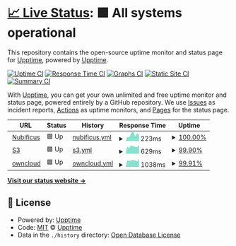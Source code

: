 # [📈 Live Status](https://uptime.nbfc.io): <!--live status--> **🟩 All systems operational**

This repository contains the open-source uptime monitor and status page for [Upptime](https://upptime.js.org), powered by [Upptime](https://github.com/upptime/upptime).

[![Uptime CI](https://github.com/nubificus/uptime/workflows/Uptime%20CI/badge.svg)](https://github.com/nubificus/uptime/actions?query=workflow%3A%22Uptime+CI%22)
[![Response Time CI](https://github.com/nubificus/uptime/workflows/Response%20Time%20CI/badge.svg)](https://github.com/nubificus/uptime/actions?query=workflow%3A%22Response+Time+CI%22)
[![Graphs CI](https://github.com/nubificus/uptime/workflows/Graphs%20CI/badge.svg)](https://github.com/nubificus/uptime/actions?query=workflow%3A%22Graphs+CI%22)
[![Static Site CI](https://github.com/nubificus/uptime/workflows/Static%20Site%20CI/badge.svg)](https://github.com/nubificus/uptime/actions?query=workflow%3A%22Static+Site+CI%22)
[![Summary CI](https://github.com/nubificus/uptime/workflows/Summary%20CI/badge.svg)](https://github.com/nubificus/uptime/actions?query=workflow%3A%22Summary+CI%22)

With [Upptime](https://upptime.js.org), you can get your own unlimited and free uptime monitor and status page, powered entirely by a GitHub repository. We use [Issues](https://github.com/upptime/upptime/issues) as incident reports, [Actions](https://github.com/nubificus/uptime/actions) as uptime monitors, and [Pages](https://uptime.nbfc.io) for the status page.

<!--start: status pages-->
<!-- This summary is generated by Upptime (https://github.com/upptime/upptime) -->
<!-- Do not edit this manually, your changes will be overwritten -->
<!-- prettier-ignore -->
| URL | Status | History | Response Time | Uptime |
| --- | ------ | ------- | ------------- | ------ |
| <img alt="" src="https://icons.duckduckgo.com/ip3/nubificus.co.uk.ico" height="13"> [Nubificus](https://nubificus.co.uk) | 🟩 Up | [nubificus.yml](https://github.com/nubificus/uptime/commits/HEAD/history/nubificus.yml) | <details><summary><img alt="Response time graph" src="./graphs/nubificus/response-time-week.png" height="20"> 223ms</summary><br><a href="https://uptime.nbfc.io/history/nubificus"><img alt="Response time 143" src="https://img.shields.io/endpoint?url=https%3A%2F%2Fraw.githubusercontent.com%2Fnubificus%2Fuptime%2FHEAD%2Fapi%2Fnubificus%2Fresponse-time.json"></a><br><a href="https://uptime.nbfc.io/history/nubificus"><img alt="24-hour response time 259" src="https://img.shields.io/endpoint?url=https%3A%2F%2Fraw.githubusercontent.com%2Fnubificus%2Fuptime%2FHEAD%2Fapi%2Fnubificus%2Fresponse-time-day.json"></a><br><a href="https://uptime.nbfc.io/history/nubificus"><img alt="7-day response time 223" src="https://img.shields.io/endpoint?url=https%3A%2F%2Fraw.githubusercontent.com%2Fnubificus%2Fuptime%2FHEAD%2Fapi%2Fnubificus%2Fresponse-time-week.json"></a><br><a href="https://uptime.nbfc.io/history/nubificus"><img alt="30-day response time 174" src="https://img.shields.io/endpoint?url=https%3A%2F%2Fraw.githubusercontent.com%2Fnubificus%2Fuptime%2FHEAD%2Fapi%2Fnubificus%2Fresponse-time-month.json"></a><br><a href="https://uptime.nbfc.io/history/nubificus"><img alt="1-year response time 145" src="https://img.shields.io/endpoint?url=https%3A%2F%2Fraw.githubusercontent.com%2Fnubificus%2Fuptime%2FHEAD%2Fapi%2Fnubificus%2Fresponse-time-year.json"></a></details> | <details><summary><a href="https://uptime.nbfc.io/history/nubificus">100.00%</a></summary><a href="https://uptime.nbfc.io/history/nubificus"><img alt="All-time uptime 99.99%" src="https://img.shields.io/endpoint?url=https%3A%2F%2Fraw.githubusercontent.com%2Fnubificus%2Fuptime%2FHEAD%2Fapi%2Fnubificus%2Fuptime.json"></a><br><a href="https://uptime.nbfc.io/history/nubificus"><img alt="24-hour uptime 100.00%" src="https://img.shields.io/endpoint?url=https%3A%2F%2Fraw.githubusercontent.com%2Fnubificus%2Fuptime%2FHEAD%2Fapi%2Fnubificus%2Fuptime-day.json"></a><br><a href="https://uptime.nbfc.io/history/nubificus"><img alt="7-day uptime 100.00%" src="https://img.shields.io/endpoint?url=https%3A%2F%2Fraw.githubusercontent.com%2Fnubificus%2Fuptime%2FHEAD%2Fapi%2Fnubificus%2Fuptime-week.json"></a><br><a href="https://uptime.nbfc.io/history/nubificus"><img alt="30-day uptime 100.00%" src="https://img.shields.io/endpoint?url=https%3A%2F%2Fraw.githubusercontent.com%2Fnubificus%2Fuptime%2FHEAD%2Fapi%2Fnubificus%2Fuptime-month.json"></a><br><a href="https://uptime.nbfc.io/history/nubificus"><img alt="1-year uptime 99.99%" src="https://img.shields.io/endpoint?url=https%3A%2F%2Fraw.githubusercontent.com%2Fnubificus%2Fuptime%2FHEAD%2Fapi%2Fnubificus%2Fuptime-year.json"></a></details>
| <img alt="" src="https://icons.duckduckgo.com/ip3/s3.nbfc.io.ico" height="13"> [S3](https://s3.nbfc.io) | 🟩 Up | [s3.yml](https://github.com/nubificus/uptime/commits/HEAD/history/s3.yml) | <details><summary><img alt="Response time graph" src="./graphs/s3/response-time-week.png" height="20"> 629ms</summary><br><a href="https://uptime.nbfc.io/history/s3"><img alt="Response time 616" src="https://img.shields.io/endpoint?url=https%3A%2F%2Fraw.githubusercontent.com%2Fnubificus%2Fuptime%2FHEAD%2Fapi%2Fs3%2Fresponse-time.json"></a><br><a href="https://uptime.nbfc.io/history/s3"><img alt="24-hour response time 471" src="https://img.shields.io/endpoint?url=https%3A%2F%2Fraw.githubusercontent.com%2Fnubificus%2Fuptime%2FHEAD%2Fapi%2Fs3%2Fresponse-time-day.json"></a><br><a href="https://uptime.nbfc.io/history/s3"><img alt="7-day response time 629" src="https://img.shields.io/endpoint?url=https%3A%2F%2Fraw.githubusercontent.com%2Fnubificus%2Fuptime%2FHEAD%2Fapi%2Fs3%2Fresponse-time-week.json"></a><br><a href="https://uptime.nbfc.io/history/s3"><img alt="30-day response time 659" src="https://img.shields.io/endpoint?url=https%3A%2F%2Fraw.githubusercontent.com%2Fnubificus%2Fuptime%2FHEAD%2Fapi%2Fs3%2Fresponse-time-month.json"></a><br><a href="https://uptime.nbfc.io/history/s3"><img alt="1-year response time 623" src="https://img.shields.io/endpoint?url=https%3A%2F%2Fraw.githubusercontent.com%2Fnubificus%2Fuptime%2FHEAD%2Fapi%2Fs3%2Fresponse-time-year.json"></a></details> | <details><summary><a href="https://uptime.nbfc.io/history/s3">99.90%</a></summary><a href="https://uptime.nbfc.io/history/s3"><img alt="All-time uptime 59.25%" src="https://img.shields.io/endpoint?url=https%3A%2F%2Fraw.githubusercontent.com%2Fnubificus%2Fuptime%2FHEAD%2Fapi%2Fs3%2Fuptime.json"></a><br><a href="https://uptime.nbfc.io/history/s3"><img alt="24-hour uptime 100.00%" src="https://img.shields.io/endpoint?url=https%3A%2F%2Fraw.githubusercontent.com%2Fnubificus%2Fuptime%2FHEAD%2Fapi%2Fs3%2Fuptime-day.json"></a><br><a href="https://uptime.nbfc.io/history/s3"><img alt="7-day uptime 99.90%" src="https://img.shields.io/endpoint?url=https%3A%2F%2Fraw.githubusercontent.com%2Fnubificus%2Fuptime%2FHEAD%2Fapi%2Fs3%2Fuptime-week.json"></a><br><a href="https://uptime.nbfc.io/history/s3"><img alt="30-day uptime 99.98%" src="https://img.shields.io/endpoint?url=https%3A%2F%2Fraw.githubusercontent.com%2Fnubificus%2Fuptime%2FHEAD%2Fapi%2Fs3%2Fuptime-month.json"></a><br><a href="https://uptime.nbfc.io/history/s3"><img alt="1-year uptime 48.44%" src="https://img.shields.io/endpoint?url=https%3A%2F%2Fraw.githubusercontent.com%2Fnubificus%2Fuptime%2FHEAD%2Fapi%2Fs3%2Fuptime-year.json"></a></details>
| <img alt="" src="https://icons.duckduckgo.com/ip3/owncloud.nbfc.io.ico" height="13"> [owncloud](https://owncloud.nbfc.io) | 🟩 Up | [owncloud.yml](https://github.com/nubificus/uptime/commits/HEAD/history/owncloud.yml) | <details><summary><img alt="Response time graph" src="./graphs/owncloud/response-time-week.png" height="20"> 1038ms</summary><br><a href="https://uptime.nbfc.io/history/owncloud"><img alt="Response time 985" src="https://img.shields.io/endpoint?url=https%3A%2F%2Fraw.githubusercontent.com%2Fnubificus%2Fuptime%2FHEAD%2Fapi%2Fowncloud%2Fresponse-time.json"></a><br><a href="https://uptime.nbfc.io/history/owncloud"><img alt="24-hour response time 981" src="https://img.shields.io/endpoint?url=https%3A%2F%2Fraw.githubusercontent.com%2Fnubificus%2Fuptime%2FHEAD%2Fapi%2Fowncloud%2Fresponse-time-day.json"></a><br><a href="https://uptime.nbfc.io/history/owncloud"><img alt="7-day response time 1038" src="https://img.shields.io/endpoint?url=https%3A%2F%2Fraw.githubusercontent.com%2Fnubificus%2Fuptime%2FHEAD%2Fapi%2Fowncloud%2Fresponse-time-week.json"></a><br><a href="https://uptime.nbfc.io/history/owncloud"><img alt="30-day response time 1072" src="https://img.shields.io/endpoint?url=https%3A%2F%2Fraw.githubusercontent.com%2Fnubificus%2Fuptime%2FHEAD%2Fapi%2Fowncloud%2Fresponse-time-month.json"></a><br><a href="https://uptime.nbfc.io/history/owncloud"><img alt="1-year response time 1016" src="https://img.shields.io/endpoint?url=https%3A%2F%2Fraw.githubusercontent.com%2Fnubificus%2Fuptime%2FHEAD%2Fapi%2Fowncloud%2Fresponse-time-year.json"></a></details> | <details><summary><a href="https://uptime.nbfc.io/history/owncloud">99.91%</a></summary><a href="https://uptime.nbfc.io/history/owncloud"><img alt="All-time uptime 55.76%" src="https://img.shields.io/endpoint?url=https%3A%2F%2Fraw.githubusercontent.com%2Fnubificus%2Fuptime%2FHEAD%2Fapi%2Fowncloud%2Fuptime.json"></a><br><a href="https://uptime.nbfc.io/history/owncloud"><img alt="24-hour uptime 100.00%" src="https://img.shields.io/endpoint?url=https%3A%2F%2Fraw.githubusercontent.com%2Fnubificus%2Fuptime%2FHEAD%2Fapi%2Fowncloud%2Fuptime-day.json"></a><br><a href="https://uptime.nbfc.io/history/owncloud"><img alt="7-day uptime 99.91%" src="https://img.shields.io/endpoint?url=https%3A%2F%2Fraw.githubusercontent.com%2Fnubificus%2Fuptime%2FHEAD%2Fapi%2Fowncloud%2Fuptime-week.json"></a><br><a href="https://uptime.nbfc.io/history/owncloud"><img alt="30-day uptime 99.98%" src="https://img.shields.io/endpoint?url=https%3A%2F%2Fraw.githubusercontent.com%2Fnubificus%2Fuptime%2FHEAD%2Fapi%2Fowncloud%2Fuptime-month.json"></a><br><a href="https://uptime.nbfc.io/history/owncloud"><img alt="1-year uptime 44.39%" src="https://img.shields.io/endpoint?url=https%3A%2F%2Fraw.githubusercontent.com%2Fnubificus%2Fuptime%2FHEAD%2Fapi%2Fowncloud%2Fuptime-year.json"></a></details>

<!--end: status pages-->

[**Visit our status website →**](https://uptime.nbfc.io)

## 📄 License

- Powered by: [Upptime](https://github.com/upptime/upptime)
- Code: [MIT](./LICENSE) © [Upptime](https://upptime.js.org)
- Data in the `./history` directory: [Open Database License](https://opendatacommons.org/licenses/odbl/1-0/)
